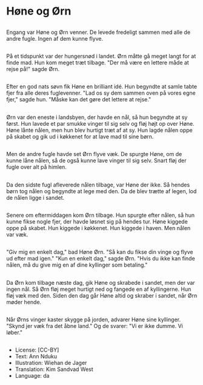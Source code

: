 # Høne og Ørn

##
Engang var Høne og Ørn venner. De levede fredeligt sammen med alle de andre fugle. Ingen af dem kunne flyve.

##
På et tidspunkt var der hungersnød i landet. Ørn måtte gå meget langt for at finde mad. Hun kom meget træt tilbage. "Der må være en lettere måde at rejse på!" sagde Ørn.

##
Efter en god nats søvn fik Høne en brilliant idé. Hun begyndte at samle tabte fjer fra alle deres fuglevenner. "Lad os sy dem sammen oven på vores egne fjer," sagde hun. "Måske kan det gøre det lettere at rejse."

##
Ørn var den eneste i landsbyen, der havde en nål, så hun begyndte at sy først. Hun lavede et par smukke vinger til sig selv og fløj højt op over Høne. Høne lånte nålen, men hun blev hurtigt træt af at sy. Hun lagde nålen oppe på skabet og gik ud i køkkenet for at lave mad til sine børn.

##
Men de andre fugle havde set Ørn flyve væk. De spurgte Høne, om de kunne låne nålen, så de også kunne lave vinger til sig selv. Snart fløj der fugle over alt på himlen.

##
Da den sidste fugl afleverede nålen tilbage, var Høne der ikke. Så hendes børn tog nålen og begyndte at lege med den. Da de blev trætte af legen, lod de nålen ligge i sandet.

##
Senere om eftermiddagen kom Ørn tilbage. Hun spurgte efter nålen, så hun kunne fikse nogle fjer, der havde løsnet sig på hendes tur. Høne kiggede oppe på skabet. Hun kiggede i køkkenet. Hun kiggede i haven. Men nålen var væk.

##
"Giv mig en enkelt dag," bad Høne Ørn. "Så kan du fikse din vinge og flyve ud efter mad igen." "Kun en enkelt dag," sagde Ørn. "Hvis du ikke kan finde nålen, må du give mig en af dine kyllinger som betaling."

##
Da Ørn kom tilbage næste dag, gik Høne og skrabede i sandet, men der var ingen nål. Så Ørn fløj meget hurtigt ned og fangede en af kyllingerne. Hun fløj væk med den. Siden den dag går Høne altid og skraber i sandet, når Ørn møder hende.

##
Når Ørns vinger kaster skygge på jorden, advarer Høne sine kyllinger. "Skynd jer væk fra det åbne land." Og de svarer: "Vi er ikke dumme. Vi løber."

##
* License: [CC-BY]
* Text: Ann Nduku
* Illustration: Wiehan de Jager
* Translation: Kim Sandvad West
* Language: da

